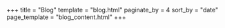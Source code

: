 +++
title = "Blog"
template = "blog.html"
paginate_by = 4
sort_by = "date"
page_template = "blog_content.html"
+++

